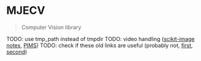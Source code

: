 # MJECV
> Computer Vision library


TODO: use tmp_path instead of tmpdir
TODO: video handling ([scikit-image notes](https://scikit-image.org/docs/0.14.x/user_guide/video.html), [PIMS](https://github.com/soft-matter/pims/tree/master/pims))
TODO: check if these old links are useful (probably not, [first](https://stackoverflow.com/questions/51272055/opencv-unproject-2d-points-to-3d-with-known-depth-z), [second](https://stackoverflow.com/questions/11017984/how-to-format-xy-points-for-undistortpoints-with-the-python-cv2-api))
